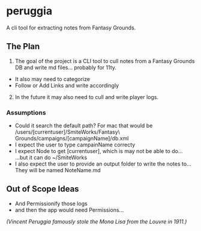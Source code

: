 # peruggia

A cli tool for extracting notes from Fantasy Grounds.

## The Plan

 1. The goal of the project is a CLI tool to cull notes from a Fantasy Grounds DB and write md files... probably for 11ty.
   * It also may need to categorize
   * Follow or Add Links and write accordingly
 2. In the future it may also need to cull and write player logs.

### Assumptions
* Could it search the default path? For mac that would be /users/[currentuser]/SmiteWorks/Fantasy\ Grounds/campaigns/[campaignName]/db.xml
* I expect the user to type campainName correcty
* I expect Node to get [currentuser], which is may not be able to do... ...but it can do ~/SmiteWorks
* I also expect the user to provide an output folder to write the notes to...  They will be named NoteName.md

## Out of Scope Ideas
 * And Permissionify those logs
 * and then the app would need Permissions...

_(Vincent Peruggia famously stole the Mona Lisa from the Louvre in 1911.)_